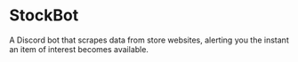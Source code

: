 # StockBot
A Discord bot that scrapes data from store websites, alerting you the instant an item of interest becomes available.
